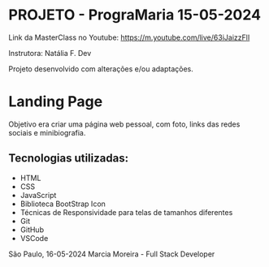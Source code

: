 # PROJETO - PrograMaria 15-05-2024

Link da MasterClass no Youtube: https://m.youtube.com/live/63iJaizzFlI

Instrutora: Natália F. Dev

Projeto desenvolvido com alterações e/ou adaptações.

# Landing Page

Objetivo era criar uma página web pessoal, com foto, links das redes sociais e minibiografia.

## Tecnologias utilizadas:

- HTML
- CSS
- JavaScript
- Biblioteca BootStrap Icon
- Técnicas de Responsividade para telas de tamanhos diferentes
- Git
- GitHub
- VSCode
<!-- - CodePen (editor de códigos) -->

São Paulo, 16-05-2024
Marcia Moreira - Full Stack Developer